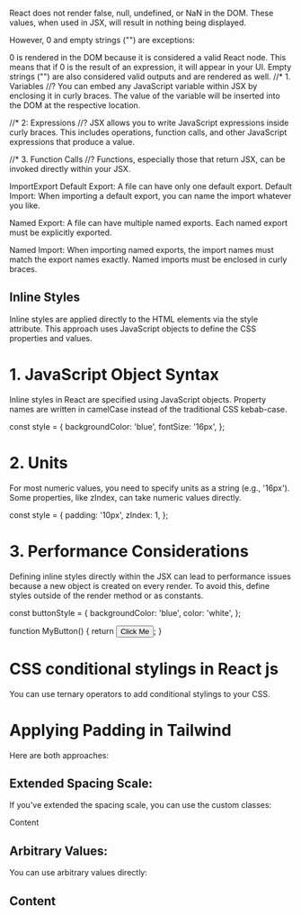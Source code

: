 React does not render false, null, undefined, or NaN in the DOM. These values, when used in JSX, will result in nothing being displayed.

However, 0 and empty strings ("") are exceptions:

0 is rendered in the DOM because it is considered a valid React node. This means that if 0 is the result of an expression, it will appear in your UI.
Empty strings ("") are also considered valid outputs and are rendered as well.
//* 1. Variables //? You can embed any JavaScript variable within JSX by enclosing it in curly braces. The value of the variable will be inserted into the DOM at the respective location.

//* 2: Expressions //? JSX allows you to write JavaScript expressions inside curly braces. This includes operations, function calls, and other JavaScript expressions that produce a value.

//* 3. Function Calls //? Functions, especially those that return JSX, can be invoked directly within your JSX.

ImportExport
Default Export: A file can have only one default export. Default Import: When importing a default export, you can name the import whatever you like.

Named Export: A file can have multiple named exports. Each named export must be explicitly exported.

Named Import: When importing named exports, the import names must match the export names exactly. Named imports must be enclosed in curly braces.


## Inline Styles

Inline styles are applied directly to the HTML elements via the style attribute. This approach uses JavaScript objects to define the CSS properties and values.

# 1. JavaScript Object Syntax

Inline styles in React are specified using JavaScript objects. Property names are written in camelCase instead of the traditional CSS kebab-case.

const style = {
backgroundColor: 'blue',
fontSize: '16px',
};

# 2. Units

For most numeric values, you need to specify units as a string (e.g., '16px'). Some properties, like zIndex, can take numeric values directly.

const style = {
padding: '10px',
zIndex: 1,
};

# 3. Performance Considerations

Defining inline styles directly within the JSX can lead to performance issues because a new object is created on every render. To avoid this, define styles outside of the render method or as constants.

const buttonStyle = {
backgroundColor: 'blue',
color: 'white',
};

function MyButton() {
return <button style={buttonStyle}>Click Me</button>;
}

# CSS conditional stylings in React js

You can use ternary operators to add conditional stylings to your CSS.

# Applying Padding in Tailwind

Here are both approaches:

## Extended Spacing Scale:

If you've extended the spacing scale, you can use the custom classes:

<div class="py-32 px-12">Content</div>

## Arbitrary Values:

You can use arbitrary values directly:

## <div class="py-[3.2rem] px-[1.2rem]">Content</div>